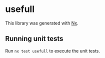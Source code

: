 # usefull

This library was generated with [Nx](https://nx.dev).

## Running unit tests

Run `nx test usefull` to execute the unit tests.
